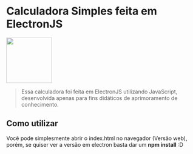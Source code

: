 # Calculadora Simples feita em ElectronJS 

<img src="https://image.flaticon.com/icons/png/512/90/90819.png" width="120px" height="120px">

> Essa calculadora foi feita em ElectronJS utilizando JavaScript, desenvolvida apenas para fins didáticos de aprimoramento de conhecimento.

## Como utilizar

Você pode simplesmente abrir o index.html no navegador (Versão web), porém, se quiser ver a versão em electron basta dar um **npm install** :D
